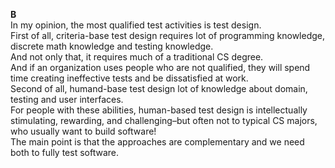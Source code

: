 **B** <br>
In my opinion, the most qualified test activities is test design.<br>
First of all, criteria-base test design requires lot of programming knowledge, discrete math knowledge and testing knowledge.<br>
And not only that,  it requires much of a traditional CS degree.<br>
And if an organization uses people who are not qualified, they will spend time creating ineffective tests and be dissatisfied at work.<br>
Second of all, humand-base test design lot of knowledge about domain, testing and user interfaces.<br>
For people with these abilities, human-based test design is intellectually stimulating, rewarding, and challenging–but often not to typical CS majors, who usually want to build
software!<br>
The main point is that the approaches are complementary and we need both to fully test software.<br>